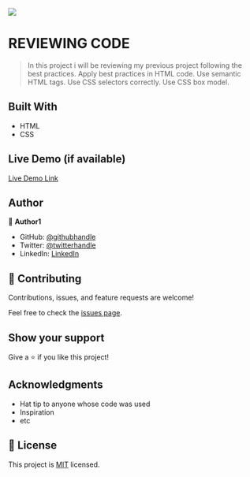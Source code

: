 ![](https://img.shields.io/badge/Microverse-blueviolet)

# REVIEWING CODE

> In this project i will be reviewing my previous project following the best practices. 
Apply best practices in HTML code.
Use semantic HTML tags.
Use CSS selectors correctly.
Use CSS box model.

## Built With

- HTML
- CSS

## Live Demo (if available)

[Live Demo Link](https://lyangend.github.io/code-Review/)




## Author

👤 **Author1**

- GitHub: [@githubhandle](https://github.com/LYANGEND)
- Twitter: [@twitterhandle](https://twitter.com/david_lyangenda)
- LinkedIn: [LinkedIn](https://www.linkedin.com/in/david-lyangenda-623087151/)

## 🤝 Contributing

Contributions, issues, and feature requests are welcome!

Feel free to check the [issues page](../../issues/).

## Show your support

Give a ⭐️ if you like this project!

## Acknowledgments

- Hat tip to anyone whose code was used
- Inspiration
- etc

## 📝 License

This project is [MIT](./MIT.md) licensed.
